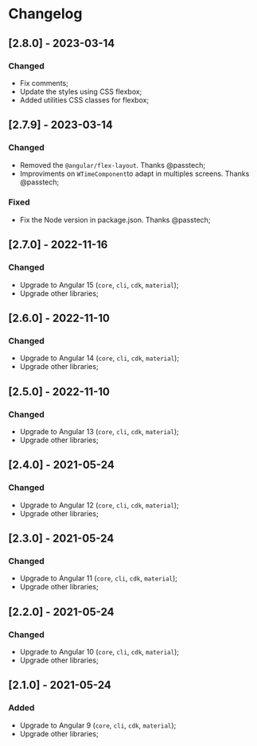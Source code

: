 # Changelog

## [2.8.0] - 2023-03-14

### Changed

- Fix comments;
- Update the styles using CSS flexbox;
- Added utilities CSS classes for flexbox;

## [2.7.9] - 2023-03-14

### Changed

- Removed the `@angular/flex-layout`. Thanks @passtech;
- Improviments on `WTimeComponent`to adapt in multiples screens. Thanks @passtech;

### Fixed

- Fix the Node version in package.json. Thanks @passtech;

## [2.7.0] - 2022-11-16

### Changed

- Upgrade to Angular 15 (`core`, `cli`, `cdk`, `material`);
- Upgrade other libraries;

## [2.6.0] - 2022-11-10

### Changed

- Upgrade to Angular 14 (`core`, `cli`, `cdk`, `material`);
- Upgrade other libraries;

## [2.5.0] - 2022-11-10

### Changed

- Upgrade to Angular 13 (`core`, `cli`, `cdk`, `material`);
- Upgrade other libraries;

## [2.4.0] - 2021-05-24

### Changed

- Upgrade to Angular 12 (`core`, `cli`, `cdk`, `material`);
- Upgrade other libraries;

## [2.3.0] - 2021-05-24

### Changed

- Upgrade to Angular 11 (`core`, `cli`, `cdk`, `material`);
- Upgrade other libraries;

## [2.2.0] - 2021-05-24

### Changed

- Upgrade to Angular 10 (`core`, `cli`, `cdk`, `material`);
- Upgrade other libraries;

## [2.1.0] - 2021-05-24

### Added

- Upgrade to Angular 9 (`core`, `cli`, `cdk`, `material`);
- Upgrade other libraries;

